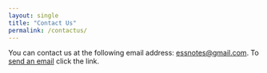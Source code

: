 ```yaml
---
layout: single
title: "Contact Us"
permalink: /contactus/
---
```

You can contact us at the following email address: essnotes@gmail.com. To <a href="mailto:essnotesrepo@gmail.com">send an email</a> click the link.
